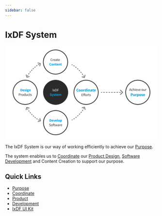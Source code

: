 ```yaml
---
sidebar: false
---
```


# IxDF System

![](./images/hero-all-v2.svg)

The IxDF System is our way of working efficiently to achieve our [Purpose](/about/purpose).

The system enables us to [Coordinate](/process/ixdf-process.md) our [Product Design](/product/product-process.md), [Software Development](/development) and Content Creation to support our purpose.

## Quick Links

-   [Purpose](about/purpose.md)
-   [Coordinate](process/ixdf-process.md)
-   [Product](product/product-process.md)
-   [Development](development)
-   [IxDF UI Kit](https://design-system.interaction-design.org/)
